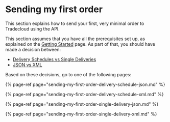 # Sending my first order

This section explains how to send your first, very minimal order to Tradecloud using the API.

This section assumes that you have all the prerequisites set up, as explained on the [Getting Started](../getting-started.md) page.
As part of that, you should have made a decision between:

* [Delivery Schedules vs Single Deliveries](../api/delivery-schedule.md)
* [JSON vs XML](../api/json-vs-xml.md)

Based on these decisions, go to one of the following pages:

{% page-ref page="sending-my-first-order-delivery-schedule-json.md" %}

{% page-ref page="sending-my-first-order-delivery-schedule-xml.md" %}

{% page-ref page="sending-my-first-order-single-delivery-json.md" %}

{% page-ref page="sending-my-first-order-single-delivery-xml.md" %}
